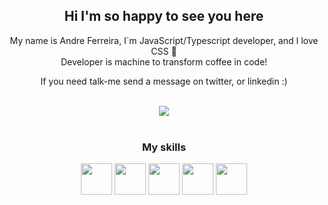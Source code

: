<div align="center">
    <h2>Hi I'm so happy to see you here</h1>
    <p>
        My name is Andre Ferreira, I`m JavaScript/Typescript developer, and I love CSS 💛 <br>
        Developer is machine to transform coffee in code!
    </p>
    <p>
        If you need talk-me send a message on twitter, or linkedin :)
    </p>
    <br/>
     <a href="https://twitter.com/andre_2l2" target="_blank">
        <img src="https://img.shields.io/twitter/follow/andre_2l2?style=social" target="_blank">
    </a>
</div>
<br>
<div align="center">
    <h3>My skills</h1>
</dev>
<dev align="center">
    <img src="https://upload.wikimedia.org/wikipedia/commons/thumb/9/99/Unofficial_JavaScript_logo_2.svg/260px-Unofficial_JavaScript_logo_2.svg.png" width="50px">
    <img src="https://upload.wikimedia.org/wikipedia/commons/thumb/4/4c/Typescript_logo_2020.svg/300px-Typescript_logo_2020.svg.png" width="50px">
    <img src="https://wp-and-react.com/wp-content/uploads/2017/05/react-2.png" width="50px">
    <img src="https://external-content.duckduckgo.com/iu/?u=https%3A%2F%2Fimg.icons8.com%2Fplasticine%2F2x%2Fbash.png&f=1&nofb=1" width="50px">
    <img src="https://external-content.duckduckgo.com/iu/?u=https%3A%2F%2Fcdn0.iconfinder.com%2Fdata%2Ficons%2Flong-shadow-web-icons%2F512%2Fnodejs-512.png&f=1&nofb=1" width="50px">
</dev>
